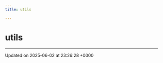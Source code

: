 ```yaml
---
title: utils

---
```


# utils








-------------------------------

Updated on 2025-06-02 at 23:26:28 +0000